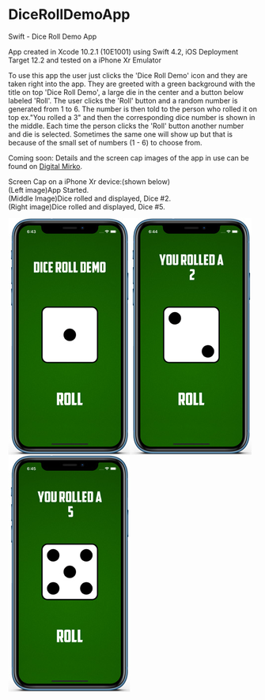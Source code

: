 # DiceRollDemoApp
Swift - Dice Roll Demo App

App created in Xcode 10.2.1 (10E1001) using Swift 4.2, iOS Deployment Target 12.2 and tested on a iPhone Xr Emulator

To use this app the user just clicks the 'Dice Roll Demo' icon and they are taken right into the app. 
They are greeted with a green background with the title on top 'Dice Roll Demo', a large die in the center and a button below 
labeled 'Roll'. The user clicks the 'Roll' button and a random number is generated from 1 to 6. The number is then told
to the person who rolled it on top ex."You rolled a 3" and then the corresponding dice number is shown in the middle.
Each time the person clicks the 'Roll' button another number and die is selected. Sometimes the same one will show up
but that is because of the small set of numbers (1 - 6) to choose from.

Coming soon:
Details and the screen cap images of the app in use can be found on <a href="http://digitalmirko.com/iOSApps.html">Digital Mirko</a>.

Screen Cap on a iPhone Xr device:(shown below)</br>
(Left image)App Started. <br>
(Middle Image)Dice rolled and displayed, Dice #2.<br>
(Right image)Dice rolled and displayed, Dice #5.<br>
  <p>
  <img align="left" src="https://github.com/digitalMirko/DiceRollDemoApp/blob/master/GitHub-iPhoneSwiftDiceRollDemo01.jpg?raw=true" width="246"/>
  <img align="left" src="https://github.com/digitalMirko/DiceRollDemoApp/blob/master/GitHub-iPhoneSwiftDiceRollDemo03.jpg?raw=true" width="246"/>
  <img align="left" src="https://github.com/digitalMirko/DiceRollDemoApp/blob/master/GitHub-iPhoneSwiftDiceRollDemo05.jpg?raw=true" width="246"/>  
  </p>
  

